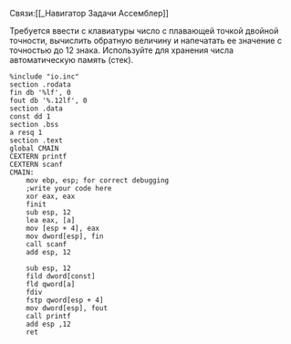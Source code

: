 Связи:[[_Навигатор Задачи Ассемблер]]

Требуется ввести с клавиатуры число с плавающей точкой двойной точности, вычислить обратную величину и напечатать ее значение с точностью до 12 знака. Используйте для хранения числа автоматическую память (стек).
```
%include "io.inc"
section .rodata
fin db '%lf', 0
fout db '%.12lf', 0
section .data
const dd 1
section .bss
a resq 1
section .text
global CMAIN
CEXTERN printf
CEXTERN scanf
CMAIN:
    mov ebp, esp; for correct debugging
    ;write your code here
    xor eax, eax
    finit
    sub esp, 12
    lea eax, [a]
    mov [esp + 4], eax
    mov dword[esp], fin
    call scanf
    add esp, 12
    
    sub esp, 12
    fild dword[const]
    fld qword[a]
    fdiv
    fstp qword[esp + 4]
    mov dword[esp], fout
    call printf
    add esp ,12
    ret
```